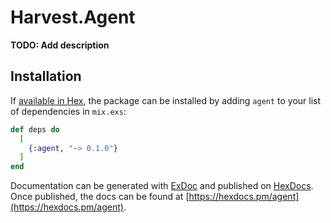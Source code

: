 # Harvest.Agent

**TODO: Add description**

## Installation

If [available in Hex](https://hex.pm/docs/publish), the package can be installed
by adding `agent` to your list of dependencies in `mix.exs`:

```elixir
def deps do
  [
    {:agent, "~> 0.1.0"}
  ]
end
```

Documentation can be generated with [ExDoc](https://github.com/elixir-lang/ex_doc)
and published on [HexDocs](https://hexdocs.pm). Once published, the docs can
be found at [https://hexdocs.pm/agent](https://hexdocs.pm/agent).


